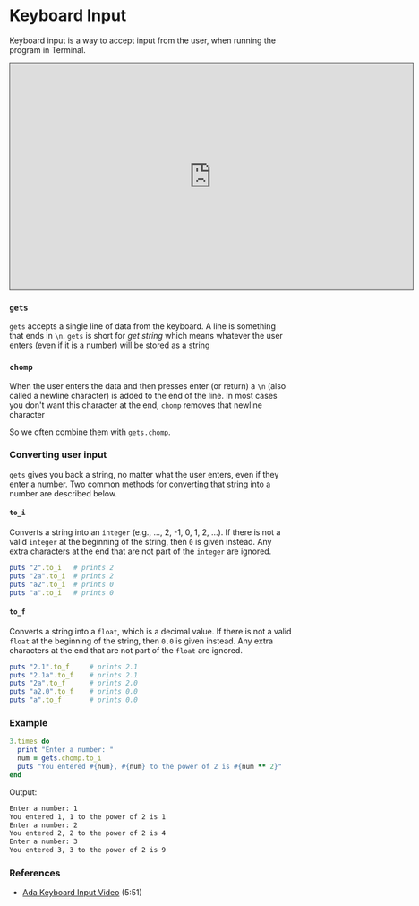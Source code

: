 # Keyboard Input

Keyboard input is a way to accept input from the user, when running the program in Terminal.

<iframe src="https://adaacademy.hosted.panopto.com/Panopto/Pages/Embed.aspx?id=9c2c9fdc-19e6-4e37-b5dc-6a57054a83ec&autoplay=false&offerviewer=true&showtitle=true&showbrand=false&start=0&interactivity=all" style="width: 720px; height: 405px; border: 1px solid #464646;" allowfullscreen allow="autoplay"></iframe>

### `gets`

`gets` accepts a single line of data from the keyboard. A line is something that ends in `\n`. `gets` is short for _get string_ which means whatever the user enters (even if it is a number) will be stored as a string

### `chomp`

When the user enters the data and then presses enter (or return) a `\n` (also called a newline character) is added to the end of the line. In most cases you don't want this character at the end, `chomp` removes that newline character

So we often combine them with `gets.chomp`.

### Converting user input

`gets` gives you back a string, no matter what the user enters, even if they enter a number. Two common methods for converting that string into a number are described below.

#### `to_i`

Converts a string into an `integer` (e.g., ..., 2, -1, 0, 1, 2, ...). If there is not a valid `integer` at the beginning of the string, then `0` is given instead. Any extra characters at the end that are not part of the `integer` are ignored.

```ruby
puts "2".to_i	# prints 2
puts "2a".to_i	# prints 2
puts "a2".to_i	# prints 0
puts "a".to_i	# prints 0
```

#### `to_f`

Converts a string into a `float`, which is a decimal value. If there is not a valid `float` at the beginning of the string, then `0.0` is given instead. Any extra characters at the end that are not part of the `float` are ignored.

```ruby
puts "2.1".to_f		# prints 2.1
puts "2.1a".to_f	# prints 2.1
puts "2a".to_f		# prints 2.0
puts "a2.0".to_f	# prints 0.0
puts "a".to_f		# prints 0.0
```

### Example

```ruby
3.times do
  print "Enter a number: "
  num = gets.chomp.to_i
  puts "You entered #{num}, #{num} to the power of 2 is #{num ** 2}"
end
```

Output:

```bash
Enter a number: 1
You entered 1, 1 to the power of 2 is 1
Enter a number: 2
You entered 2, 2 to the power of 2 is 4
Enter a number: 3
You entered 3, 3 to the power of 2 is 9
```

### References

* [Ada Keyboard Input Video](https://adaacademy.hosted.panopto.com/Panopto/Pages/Viewer.aspx?id=9c2c9fdc-19e6-4e37-b5dc-6a57054a83ec) (5:51)
  
